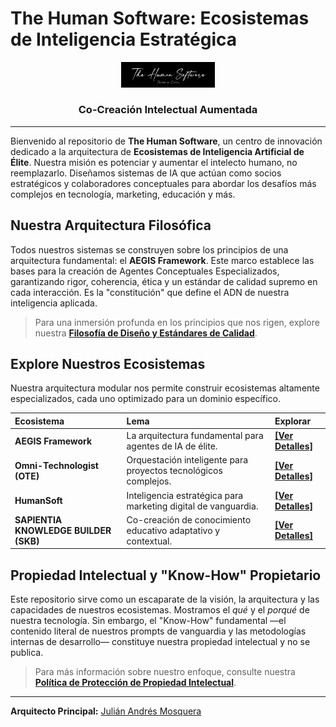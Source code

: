 # **The Human Software: Ecosistemas de Inteligencia Estratégica**

<p align="center">
  <img src="/TheHumanSoftware-BlackBackGround/TheHumanSoftware-BlackBackGround.png" alt="The Human Software Logo" width="150"/>
</p>


<h3 align="center">Co-Creación Intelectual Aumentada</h3>

---

Bienvenido al repositorio de **The Human Software**, un centro de innovación dedicado a la arquitectura de **Ecosistemas de Inteligencia Artificial de Élite**. Nuestra misión es potenciar y aumentar el intelecto humano, no reemplazarlo. Diseñamos sistemas de IA que actúan como socios estratégicos y colaboradores conceptuales para abordar los desafíos más complejos en tecnología, marketing, educación y más.

## **Nuestra Arquitectura Filosófica**

Todos nuestros sistemas se construyen sobre los principios de una arquitectura fundamental: el **AEGIS Framework**. Este marco establece las bases para la creación de Agentes Conceptuales Especializados, garantizando rigor, coherencia, ética y un estándar de calidad supremo en cada interacción. Es la "constitución" que define el ADN de nuestra inteligencia aplicada.

> Para una inmersión profunda en los principios que nos rigen, explore nuestra **[Filosofía de Diseño y Estándares de Calidad](./PHILOSOPHY.md)**.

## **Explore Nuestros Ecosistemas**

Nuestra arquitectura modular nos permite construir ecosistemas altamente especializados, cada uno optimizado para un dominio específico.

| Ecosistema                            | Lema                                                         | Explorar                                                     |
| :------------------------------------ | :----------------------------------------------------------- | :----------------------------------------------------------- |
| **AEGIS Framework**                   | La arquitectura fundamental para agentes de IA de élite.     | [**[Ver Detalles]**](./ecosystems/aegis-framework/)          |
| **Omni-Technologist (OTE)**           | Orquestación inteligente para proyectos tecnológicos complejos. | [**[Ver Detalles]**](./ecosystems/omni-technologist-ote/)    |
| **HumanSoft**                         | Inteligencia estratégica para marketing digital de vanguardia. | [**[Ver Detalles]**](./ecosystems/humansoft-ecosystem/)      |
| **SAPIENTIA KNOWLEDGE BUILDER (SKB)** | Co-creación de conocimiento educativo adaptativo y contextual. | [**[Ver Detalles]**](./ecosystems/sapientia-knowledge-builder/) |

## **Propiedad Intelectual y "Know-How" Propietario**

Este repositorio sirve como un escaparate de la visión, la arquitectura y las capacidades de nuestros ecosistemas. Mostramos el *qué* y el *porqué* de nuestra tecnología. Sin embargo, el "Know-How" fundamental —el contenido literal de nuestros prompts de vanguardia y las metodologías internas de desarrollo— constituye nuestra propiedad intelectual y no se publica.

> Para más información sobre nuestro enfoque, consulte nuestra **[Política de Protección de Propiedad Intelectual](./KNOW_HOW_PROTECTION.md)**.

---

**Arquitecto Principal:** [Julián Andrés Mosquera](https://github.com/ThePyDataEngineer)
